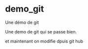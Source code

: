 # demo_git

Une démo de git

Une demo de git qui se passe bien.

et maintenant on modifie dpuis git hub
